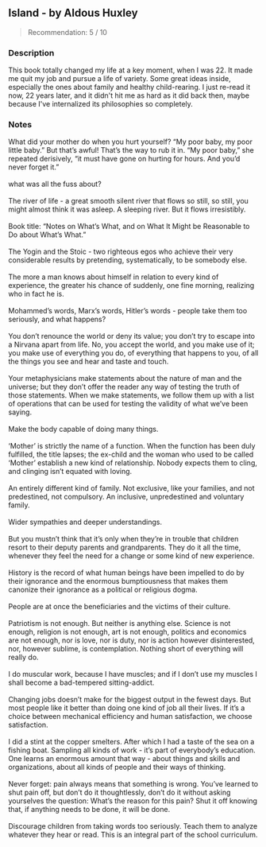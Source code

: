 ## Island - by Aldous Huxley
> Recommendation: 5 / 10
    
### Description
This book totally changed my life at a key moment, when I was 22. It made me quit my job and pursue a life of variety. Some great ideas inside, especially the ones about family and healthy child-rearing. I just re-read it now, 22 years later, and it didn't hit me as hard as it did back then, maybe because I've internalized its philosophies so completely.
    
### Notes
What did your mother do when you hurt yourself?  “My poor baby, my poor little baby.”  But that’s awful! That’s the way to rub it in. “My poor baby,” she repeated derisively, “it must have gone on hurting for hours. And you’d never forget it.”<br>
<br>
what was all the fuss about?<br>
<br>
The river of life - a great smooth silent river that flows so still, so still, you might almost think it was asleep. A sleeping river. But it flows irresistibly.<br>
<br>
Book title: “Notes on What’s What, and on What It Might be Reasonable to Do about What’s What.”<br>
<br>
The Yogin and the Stoic - two righteous egos who achieve their very considerable results by pretending, systematically, to be somebody else.<br>
<br>
The more a man knows about himself in relation to every kind of experience, the greater his chance of suddenly, one fine morning, realizing who in fact he is.<br>
<br>
Mohammed’s words, Marx’s words, Hitler’s words - people take them too seriously, and what happens?<br>
<br>
You don’t renounce the world or deny its value; you don’t try to escape into a Nirvana apart from life.  No, you accept the world, and you make use of it; you make use of everything you do, of everything that happens to you, of all the things you see and hear and taste and touch.<br>
<br>
Your metaphysicians make statements about the nature of man and the universe; but they don’t offer the reader any way of testing the truth of those statements. When we make statements, we follow them up with a list of operations that can be used for testing the validity of what we’ve been saying.<br>
<br>
Make the body capable of doing many things.<br>
<br>
‘Mother’ is strictly the name of a function. When the function has been duly fulfilled, the title lapses; the ex-child and the woman who used to be called ‘Mother’ establish a new kind of relationship.  Nobody expects them to cling, and clinging isn’t equated with loving.<br>
<br>
An entirely different kind of family. Not exclusive, like your families, and not predestined, not compulsory. An inclusive, unpredestined and voluntary family.<br>
<br>
Wider sympathies and deeper understandings.<br>
<br>
But you mustn’t think that it’s only when they’re in trouble that children resort to their deputy parents and grandparents. They do it all the time, whenever they feel the need for a change or some kind of new experience.<br>
<br>
History is the record of what human beings have been impelled to do by their ignorance and the enormous bumptiousness that makes them canonize their ignorance as a political or religious dogma.<br>
<br>
People are at once the beneficiaries and the victims of their culture.<br>
<br>
Patriotism is not enough. But neither is anything else. Science is not enough, religion is not enough, art is not enough, politics and economics are not enough, nor is love, nor is duty, nor is action however disinterested, nor, however sublime, is contemplation. Nothing short of everything will really do.<br>
<br>
I do muscular work, because I have muscles; and if I don’t use my muscles I shall become a bad-tempered sitting-addict.<br>
<br>
Changing jobs doesn’t make for the biggest output in the fewest days. But most people like it better than doing one kind of job all their lives. If it’s a choice between mechanical efficiency and human satisfaction, we choose satisfaction.<br>
<br>
I did a stint at the copper smelters. After which I had a taste of the sea on a fishing boat. Sampling all kinds of work - it’s part of everybody’s education. One learns an enormous amount that way - about things and skills and organizations, about all kinds of people and their ways of thinking.<br>
<br>
Never forget: pain always means that something is wrong. You’ve learned to shut pain off, but don’t do it thoughtlessly, don’t do it without asking yourselves the question: What’s the reason for this pain?  Shut it off knowing that, if anything needs to be done, it will be done.<br>
<br>
Discourage children from taking words too seriously. Teach them to analyze whatever they hear or read. This is an integral part of the school curriculum.
